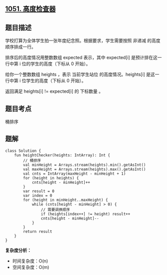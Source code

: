 ## [1051. 高度检查器](https://leetcode.cn/problems/height-checker/description/)

## 题目描述

学校打算为全体学生拍一张年度纪念照。根据要求，学生需要按照 非递减 的高度顺序排成一行。

排序后的高度情况用整数数组 expected 表示，其中 expected[i] 是预计排在这一行中第 i 位的学生的高度（下标从 0 开始）。

给你一个整数数组 heights ，表示 当前学生站位 的高度情况。heights[i] 是这一行中第 i 位学生的高度（下标从 0 开始）。

返回满足 heights[i] != expected[i] 的 下标数量 。

## 题目考点

桶排序

## 题解
 
```
class Solution {
    fun heightChecker(heights: IntArray): Int {
        // 桶排序
        val minHeight = Arrays.stream(heights).min().getAsInt()
        val maxHeight = Arrays.stream(heights).max().getAsInt()
        val cnts = IntArray(maxHeight - minHeight + 1)
        for (height in heights) {
            cnts[height - minHeight]++
        }
        var result = 0
        var index = 0
        for (height in minHeight..maxHeight) {
            while (cnts[height - minHeight] > 0) {
                // 需要调换顺序
                if (heights[index++] != height) result++
                cnts[height - minHeight]--
            }
        }
        return result
    }
}
```

**复杂度分析：**

- 时间复杂度：O(n)
- 空间复杂度：O(m) 
